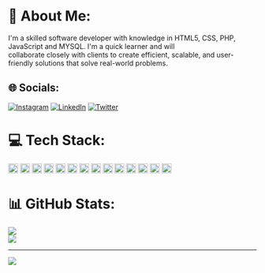 # 💫 About Me:
I'm a skilled software developer with knowledge in HTML5, CSS, PHP, JavaScript and MYSQL. I'm a quick learner and will<br>collaborate closely with clients to create efficient, scalable, and user-friendly solutions that solve real-world problems.


## 🌐 Socials:
[![Instagram](https://img.shields.io/badge/Instagram-%23E4405F.svg?logo=Instagram&logoColor=white)](https://instagram.com/yash._.0409) [![LinkedIn](https://img.shields.io/badge/LinkedIn-%230077B5.svg?logo=linkedin&logoColor=white)](https://linkedin.com/in/yash-revdiwala) [![Twitter](https://img.shields.io/badge/Twitter-%231DA1F2.svg?logo=Twitter&logoColor=white)](https://twitter.com/yash_revdiwala) 

# 💻 Tech Stack:
<div align="left">
  <img src="https://img.shields.io/badge/HTML5-E34F26?logo=html5&logoColor=white&style=flat" height="20" alt="html5 logo"  />
  
  <img src="https://img.shields.io/badge/CSS3-1572B6?logo=css3&logoColor=white&style=flat" height="20" alt="css3 logo"  />
  
  <img src="https://img.shields.io/badge/JavaScript-F7DF1E?logo=javascript&logoColor=black&style=flat" height="20" alt="javascript logo"  />
  
  <img src="https://img.shields.io/badge/PHP-777BB4?logo=php&logoColor=black&style=flat" height="20" alt="php logo"  />
  
  <img src="https://img.shields.io/badge/MySQL-4479A1?logo=mysql&logoColor=white&style=flat" height="20" alt="mysql logo"  />
  
  <img src="https://img.shields.io/badge/SQLite-003B57?logo=sqlite&logoColor=white&style=flat" height="20" alt="sqlite logo"  />
  
  <img src="https://img.shields.io/badge/Linux-FCC624?logo=linux&logoColor=black&style=flat" height="20" alt="linux logo"  />
  
  <img src="https://img.shields.io/badge/GitHub-181717?logo=github&logoColor=white&style=flat" height="20" alt="github logo"  />
  
  <img src="https://img.shields.io/badge/React-61DAFB?logo=react&logoColor=black&style=flat" height="20" alt="react logo"  />
  
  <img src="https://img.shields.io/badge/Tailwind CSS-06B6D4?logo=tailwindcss&logoColor=black&style=flat" height="20" alt="tailwindcss logo"  />
  
  <img src="https://img.shields.io/badge/Node.js-339933?logo=nodedotjs&logoColor=white&style=flat" height="20" alt="nodejs logo"  />
  
  <img src="https://img.shields.io/badge/MongoDB-47A248?logo=mongodb&logoColor=white&style=flat" height="20" alt="mongodb logo"  />
  
  <img src="https://img.shields.io/badge/vercel-%23000000.svg?style=flat&logo=vercel&logoColor=white" height="20" alt="Vercel logo"  />
  
  <img src="https://img.shields.io/badge/netlify-%23000000.svg?logo=netlify&logoColor=#00C7B7&style=flat" height="20" alt="Netlify logo"  />
</div>

###

###
# 📊 GitHub Stats:
![](https://github-readme-stats.vercel.app/api?username=YashRevdiwala&theme=city_light&hide_border=false&include_all_commits=true&count_private=true)<br/>
![](https://github-readme-stats.vercel.app/api/top-langs/?username=YashRevdiwala&theme=city_light&hide_border=false&include_all_commits=true&count_private=true&layout=compact)

---
[![](https://visitcount.itsvg.in/api?id=YashRevdiwala&icon=2&color=0)](https://visitcount.itsvg.in)
